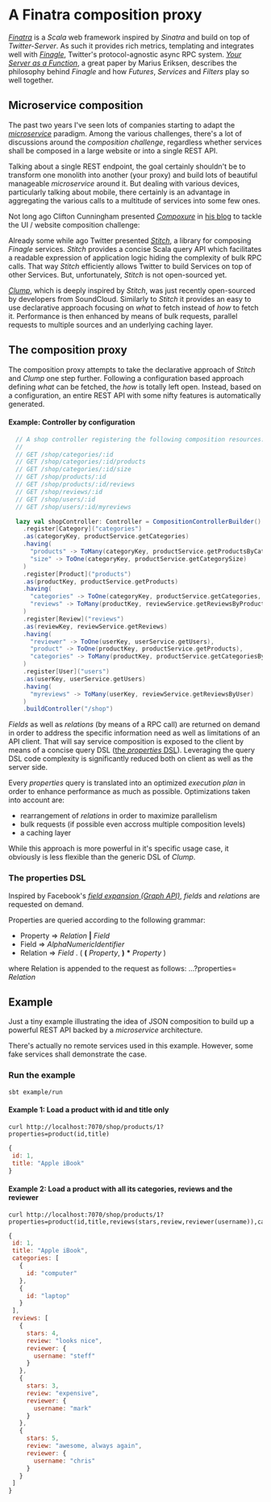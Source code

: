# A Finatra composition proxy

[*Finatra*](http://finatra.info/) is a *Scala* web framework inspired by *Sinatra* and build on top of *Twitter-Server*.
As such it provides rich metrics, templating and integrates well with [*Finagle*](https://twitter.github.io/finagle/), Twitter's protocol-agnostic async RPC system.
[*Your Server as a Function*](http://monkey.org/~marius/funsrv.pdf), a great paper by Marius Eriksen, describes the philosophy behind *Finagle* and how *Futures*, *Services* and *Filters* play so well together.

## Microservice composition

The past two years I've seen lots of companies starting to adapt the [*microservice*](http://martinfowler.com/articles/microservices.html) paradigm.
Among the various challenges, there's a lot of discussions around the *composition challenge*, regardless whether services shall be composed in a large website or into a single REST API.

Talking about a single REST endpoint, the goal certainly shouldn't be to transform one monolith into another (your proxy) and build lots of beautiful manageable *microservice* around it.
But dealing with various devices, particularly talking about mobile, there certainly is an advantage in aggregating the various calls to a multitude of services into some few ones.

Not long ago Clifton Cunningham presented [*Compoxure*](https://github.com/tes/compoxure) in [his blog](https://medium.com/@clifcunn/nodeconf-eu-29dd3ed500ec) to tackle the UI / website composition challenge:

Already some while ago Twitter presented [*Stitch*](https://www.youtube.com/watch?v=VVpmMfT8aYw), a library for composing *Finagle* services.
*Stitch* provides a concise Scala query API which facilitates a readable expression of application logic hiding the complexity of bulk RPC calls.
That way *Stitch* efficiently allows Twitter to build Services on top of other Services. But, unfortunately, *Stitch* is not open-sourced yet.

[*Clump*](http://getclump.io/), which is deeply inspired by *Stitch*, was just recently open-sourced by developers from SoundCloud.
Similarly to *Stitch* it provides an easy to use declarative approach focusing on *what* to fetch instead of *how* to fetch it.
Performance is then enhanced by means of bulk requests, parallel requests to multiple sources and an underlying caching layer.


## The composition proxy

The composition proxy attempts to take the declarative approach of *Stitch* and *Clump* one step further.
Following a configuration based approach defining *what* can be fetched, the *how* is totally left open.
Instead, based on a configuration, an entire REST API with some nifty features is automatically generated.

#### Example: Controller by configuration

```scala
  // A shop controller registering the following composition resources:
  //
  // GET /shop/categories/:id
  // GET /shop/categories/:id/products
  // GET /shop/categories/:id/size
  // GET /shop/products/:id
  // GET /shop/products/:id/reviews
  // GET /shop/reviews/:id
  // GET /shop/users/:id
  // GET /shop/users/:id/myreviews

  lazy val shopController: Controller = CompositionControllerBuilder()
    .register[Category]("categories")
    .as(categoryKey, productService.getCategories)
    .having(
      "products" -> ToMany(categoryKey, productService.getProductsByCategories),
      "size" -> ToOne(categoryKey, productService.getCategorySize)
    )
    .register[Product]("products")
    .as(productKey, productService.getProducts)
    .having(
      "categories" -> ToOne(categoryKey, productService.getCategories, Array),
      "reviews" -> ToMany(productKey, reviewService.getReviewsByProduct)
    )
    .register[Review]("reviews")
    .as(reviewKey, reviewService.getReviews)
    .having(
      "reviewer" -> ToOne(userKey, userService.getUsers),
      "product" -> ToOne(productKey, productService.getProducts),
      "categories" -> ToMany(productKey, productService.getCategoriesByProduct)
    )
    .register[User]("users")
    .as(userKey, userService.getUsers)
    .having(
      "myreviews" -> ToMany(userKey, reviewService.getReviewsByUser)
    )
    .buildController("/shop")
```

*Fields* as well as *relations* (by means of a RPC call) are returned on demand in order to address the specific information need as well as limitations of an API client.
That will say service composition is exposed to the client by means of a concise query DSL ([the *properties* DSL](#the-properties-dsl)). Leveraging the query DSL code complexity is significantly reduced both on client as well as the server side.

Every *properties* query is translated into an optimized *execution plan* in order to enhance performance as much as possible.
Optimizations taken into account are:

- rearrangement of *relations* in order to maximize parallelism
- bulk requests (if possible even accross multiple composition levels)
- a caching layer

While this approach is more powerful in it's specific usage case, it obviously is less flexible than the generic DSL of *Clump*.

### The properties DSL

Inspired by Facebook's [*field expansion (Graph API)*](https://developers.facebook.com/docs/graph-api/using-graph-api/#fieldexpansion), *fields* and *relations* are requested on demand.

Properties are queried according to the following grammar:

- Property => *Relation* **|** *Field*
- Field => *AlphaNumericIdentifier*
- Relation => *Field* . ( **(** *Property*, **)** __*__ *Property* )

where Relation is appended to the request as follows: ...?properties= *Relation*

## Example

Just a tiny example illustrating the idea of JSON composition to build up a powerful REST API backed by a *microservice* architecture.

There's actually no remote services used in this example. However, some fake services shall demonstrate the case.

### Run the example

```sbt example/run```

#### Example 1: Load a product with id and title only<br>

```
curl http://localhost:7070/shop/products/1?properties=product(id,title)
```

```javascript
{
 id: 1,
 title: "Apple iBook"
}
```

#### Example 2: Load a product with all its categories, reviews and the reviewer<br>
 
```
curl http://localhost:7070/shop/products/1?properties=product(id,title,reviews(stars,review,reviewer(username)),categories(id))
```

```javascript
{
 id: 1,
 title: "Apple iBook",
 categories: [
   {
     id: "computer"
   },
   {
     id: "laptop"
   }
 ],
 reviews: [
   {
     stars: 4,
     review: "looks nice",
     reviewer: {
       username: "steff"
     }
   },
   {
     stars: 3,
     review: "expensive",
     reviewer: {
       username: "mark"
     }
   },
   {
     stars: 5,
     review: "awesome, always again",
     reviewer: {
       username: "chris"
     }
   }
 ]
}
```